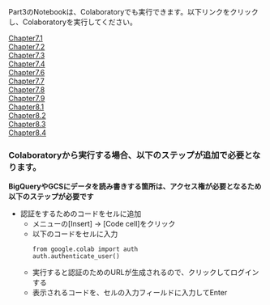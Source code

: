 Part3のNotebookは、Colaboratoryでも実行できます。以下リンクをクリックし、Colaboratoryを実行してください。

[Chapter7.1](https://colab.research.google.com/github/hayatoy/gcpml-book/blob/master/Part3/Chapter7.1.ipynb)  
[Chapter7.2](https://colab.research.google.com/github/hayatoy/gcpml-book/blob/master/Part3/Chapter7.2.ipynb)  
[Chapter7.3](https://colab.research.google.com/github/hayatoy/gcpml-book/blob/master/Part3/Chapter7.3.ipynb)  
[Chapter7.4](https://colab.research.google.com/github/hayatoy/gcpml-book/blob/master/Part3/Chapter7.4.ipynb)  
[Chapter7.6](https://colab.research.google.com/github/hayatoy/gcpml-book/blob/master/Part3/Chapter7.6.ipynb)  
[Chapter7.7](https://colab.research.google.com/github/hayatoy/gcpml-book/blob/master/Part3/Chapter7.7.ipynb)  
[Chapter7.8](https://colab.research.google.com/github/hayatoy/gcpml-book/blob/master/Part3/Chapter7.8.ipynb)  
[Chapter7.9](https://colab.research.google.com/github/hayatoy/gcpml-book/blob/master/Part3/Chapter7.9.ipynb)  
[Chapter8.1](https://colab.research.google.com/github/hayatoy/gcpml-book/blob/master/Part3/Chapter8.1.ipynb)  
[Chapter8.2](https://colab.research.google.com/github/hayatoy/gcpml-book/blob/master/Part3/Chapter8.2.ipynb)  
[Chapter8.3](https://colab.research.google.com/github/hayatoy/gcpml-book/blob/master/Part3/Chapter8.3.ipynb)  
[Chapter8.4](https://colab.research.google.com/github/hayatoy/gcpml-book/blob/master/Part3/Chapter8.4.ipynb)  

### Colaboratoryから実行する場合、以下のステップが追加で必要となります。
**BigQueryやGCSにデータを読み書きする箇所は、アクセス権が必要となるため以下のステップが必要です**  
- 認証をするためのコードをセルに追加
  - メニューの[Insert] -> [Code cell]をクリック
  - 以下のコードをセルに入力
    ```
    from google.colab import auth
    auth.authenticate_user()
    ```
  - 実行すると認証のためのURLが生成されるので、クリックしてログインする
  - 表示されるコードを、セルの入力フィールドに入力してEnter
